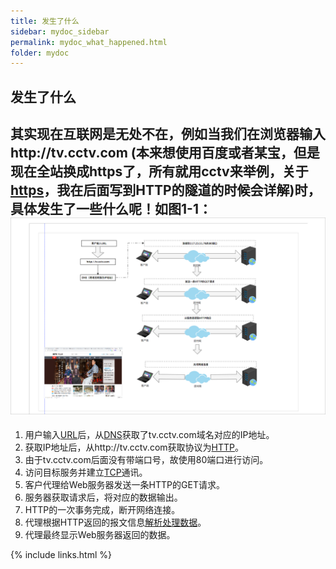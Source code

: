 ```yaml
---
title: 发生了什么
sidebar: mydoc_sidebar
permalink: mydoc_what_happened.html
folder: mydoc
---
```


## 发生了什么

其实现在互联网是无处不在，例如当我们在浏览器输入http://tv.cctv.com (本来想使用百度或者某宝，但是现在全站换成https了，所有就用cctv来举例，关于[https](./mydoc_https.html)，我在后面写到HTTP的隧道的时候会详解)时，具体发生了一些什么呢！如图1-1：
![what_happened](./images/1-1.png "what_happened")
---
1. 用户输入[URL](./mydoc_url.html)后，从[DNS](https://baike.baidu.com/item/%E5%9F%9F%E5%90%8D%E7%B3%BB%E7%BB%9F/2251573)获取了tv.cctv.com域名对应的IP地址。
2. 获取IP地址后，从http://tv.cctv.com获取协议为[HTTP](./mydoc_http.html)。
3. 由于tv.cctv.com后面没有带端口号，故使用80端口进行访问。
4. 访问目标服务并建立[TCP](./mydoc_http.html)通讯。
5. 客户代理给Web服务器发送一条HTTP的GET请求。
6. 服务器获取请求后，将对应的数据输出。
7. HTTP的一次事务完成，断开网络连接。
8. 代理根据HTTP返回的报文信息[解析处理数据](./mydoc_agent.html)。
9. 代理最终显示Web服务器返回的数据。



{% include links.html %}
